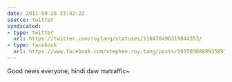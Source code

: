```yaml
---
date: 2011-09-26 23:42:22
source: twitter
syndicated:
- type: twitter
  url: https://twitter.com/roytang/statuses/118470496319844353/
- type: facebook
  url: https://www.facebook.com/stephen.roy.tang/posts/10150308899358912
---
```


Good news everyone, hindi daw matraffic~